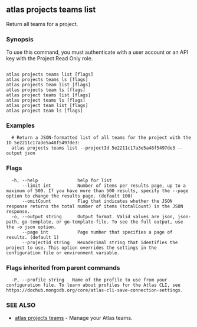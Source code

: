 ## atlas projects teams list

Return all teams for a project.


### Synopsis

To use this command, you must authenticate with a user account or an API key with the Project Read Only role.



```

atlas projects teams list [flags]
atlas projects teams ls [flags]
atlas projects team list [flags]
atlas projects team ls [flags]
atlas project teams list [flags]
atlas project teams ls [flags]
atlas project team list [flags]
atlas project team ls [flags]
```

### Examples

```
  # Return a JSON-formatted list of all teams for the project with the ID 5e2211c17a3e5a48f5497de3:
  atlas projects teams list --projectId 5e2211c17a3e5a48f5497de3 --output json
```


### Flags

```
  -h, --help               help for list
      --limit int          Number of items per results page, up to a maximum of 500. If you have more than 500 results, specify the --page option to change the results page. (default 100)
      --omitCount          Flag that indicates whether the JSON response returns the total number of items (totalCount) in the JSON response.
  -o, --output string      Output format. Valid values are json, json-path, go-template, or go-template-file. To see the full output, use the -o json option.
      --page int           Page number that specifies a page of results. (default 1)
      --projectId string   Hexadecimal string that identifies the project to use. This option overrides the settings in the configuration file or environment variable.

```


### Flags inherited from parent commands

```
  -P, --profile string   Name of the profile to use from your configuration file. To learn about profiles for the Atlas CLI, see https://dochub.mongodb.org/core/atlas-cli-save-connection-settings.

```

### SEE ALSO


* [atlas projects teams](atlas_projects_teams.md)	- Manage your Atlas teams.



